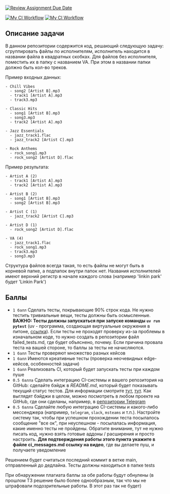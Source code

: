 [![Review Assignment Due Date](https://classroom.github.com/assets/deadline-readme-button-22041afd0340ce965d47ae6ef1cefeee28c7c493a6346c4f15d667ab976d596c.svg)](https://classroom.github.com/a/JppqoIFx)

[![My CI Workflow](https://github.com/Elvira0608/hse-tp-02-Elvira0608/actions/workflows/ci.yml/badge.svg?branch=main&event=push)](https://github.com/Elvira0608/hse-tp-02-Elvira0608/actions/workflows/ci.yml)
[![My CI Workflow](https://github.com/Elvira0608/hse-tp-02-Elvira0608/actions/workflows/ci.yml/badge.svg?branch=main&event=pull_request)](https://github.com/Elvira0608/hse-tp-02-Elvira0608/actions/workflows/ci.yml)

## Описание задачи

В данном репозитории содержится код, решающий следующую задачу: сгруппировать файлы по исполнителям, исполнитель находится в названии файла в квадратных скобках. Для файлов без исполнителя, поместить их в папку с названием VA. При этом в названии папки должно быть кол-во треков.

Пример входных данных:

```
- Chill Vibes
  - song2 [Artist B].mp3
  - track1 [Artist A].mp3
  - track3.mp3

- Classic Hits
  - song1 [Artist B].mp3
  - song3.mp3
  - track2 [Artist A].mp3

- Jazz Essentials
  - jazz_track1.flac
  - jazz_track2 [Artist C].mp3

- Rock Anthems
  - rock_song1.mp3
  - rock_song2 [Artist D].flac
```

Пример результата:

```
- Artist A (2)
  - track1 [Artist A].mp3
  - track2 [Artist A].mp3

- Artist B (2)
  - song1 [Artist B].mp3
  - song2 [Artist B].mp3

- Artist C (1)
  - jazz_track2 [Artist C].mp3

- Artist D (1)
  - rock_song2 [Artist D].flac

- VA (4)
  - jazz_track1.flac
  - rock_song1.mp3
  - track3.mp3
  - song3.mp3
```

Структура файлов всегда такая, то есть файлы не могут быть в корневой папке, а подпапок внутри папок нет. Названия исполнителей имеют верхний регистр в начале каждого слова (например 'linkin park' будет 'Linkin Park')

## Баллы

- `1 балл` Сделать тесты, покрывающие 90% строк кода. Не нужно тестить тривиальные вещи, тесты должны быть осмысленные. **ВАЖНО: Тесты должны запускаться при запуске команды `uv run pytest`** (uv - программа, создающая виртуальные окружения в питоне, [ссылка](https://github.com/astral-sh/uv)). Если тесты не проходят проверку из-за проблемы в изначальном коде, то нужно создать в репозитории файл failed_tests.md, где будет объяснено, почему. Если причина провала теста на вашей стороне, то баллы за тесты не начисляются.
- `1 балл` Тесты проверяют множество разных кейсов
- `1 балл` Имеются креативные тесты (проверка неочевидных edge-кейсов, особенностей задачи)
- `1 балл` Реализовать CI, который будет запускать тесты при каждом пуше
- `0.5 балла` Cделать интеграцию CI-системы и вашего репозитория на GitHub: сделайте бэйдж в *README.md*, который будет показывать текущий статус тестов. Для информации смотрите [тут](https://docs.github.com/en/actions/monitoring-and-troubleshooting-workflows/adding-a-workflow-status-badge), [тут](https://www.codeblocq.com/2016/04/Add-a-build-passing-badge-to-your-github-repository/). Как выглядят бэйджи в целом, можно посмотреть в любом проекте на GitHub, где они сделаны, например, в [репозитории Telegram](https://github.com/telegramdesktop/tdesktop)
- `0.5 балла` Сделайте любую интеграцию CI-системы и какого-либо мессенджера (например, `telegram`, `slack`, `msteams` и т.п.). Настройте систему так, чтобы при успешном прохождении теста посылалось сообщение "все ок", при неуспешном - посылалась информация, какие именно тесты не пройдены. Обратите внимание, тут не нужно писать код, нужно взять готовые аддоны / расширения и просто настроить. **Для подтверждения работы этого пункта укажите в файле ci_messages.md ссылку на видео**, где вы делаете пуш, и получаете уведомление

Решением будет считаться последний коммит в ветке main, отправленный до дедлайна. Тесты должны находиться в папке tests

При обнаружении плагиата баллы за обе работы будут обнулены (в прошлом ТЗ решение было более однообразным, так что мы не штрафовали подозрительные работы. В этот раз так не будет)
